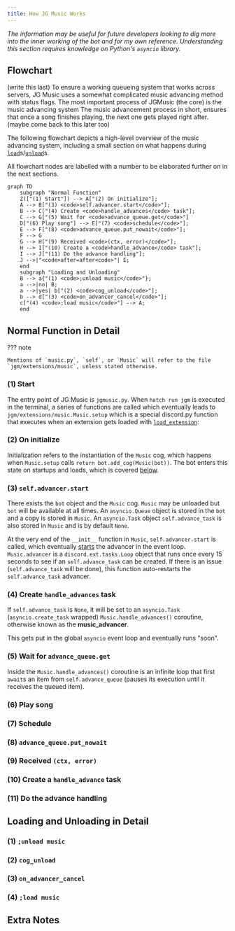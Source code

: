 ```yaml
---
title: How JG Music Works
---
```


*The information may be useful for future developers looking to dig more into the inner working of the bot and for my own reference. Understanding this section requires knowledge on Python's `asyncio` library.*

## Flowchart

(write this last) To ensure a working queueing system that works across servers, JG Music uses a somewhat complicated music advancing method with status flags. The most important process of JGMusic (the core) is the music advancing system
The music advancement process in short, ensures that once a song finishes playing, the next one gets played right after. (maybe come back to this later too)

The following flowchart depicts a high-level overview of the music advancing system, including a small section on what happens during [`load`]()s/[`unload`]()s.

All flowchart nodes are labelled with a number to be elaborated further on in the next sections.

```mermaid
graph TD
    subgraph "Normal Function"
    Z(["(1) Start"]) --> A["(2) On initialize"];
    A --> B["(3) <code>self.advancer.start</code>"];
    B --> C["(4) Create <code>handle_advances</code> task"];
    C --> G["(5) Wait for <code>advance_queue.get</code>"]
    D["(6) Play song"] --> E["(7) <code>schedule</code>"];
    E --> F["(8) <code>advance_queue.put_nowait</code>"];
    F --> G
    G --> H["(9) Received <code>(ctx, error)</code>"];
    H --> I["(10) Create a <code>handle_advance</code> task"];
    I --> J["(11) Do the advance handling"];
    J -->|"<code>after=after<code>"| E;
    end
    subgraph "Loading and Unloading"
    B --> a{"(1) <code>;unload music</code>"};
    a -->|no| B;
    a -->|yes| b["(2) <code>cog_unload</code>"];
    b --> d["(3) <code>on_advancer_cancel</code>"];
    c["(4) <code>;load music</code>"] --> A;
    end
```

## Normal Function in Detail

??? note

    Mentions of `music.py`, `self`, or `Music` will refer to the file `jgm/extensions/music`, unless stated otherwise.

### (1) Start

The entry point of JG Music is `jgmusic.py`. When `hatch run jgm` is executed in the terminal, a series of functions are called which eventually leads to `jgm/extensions/music.Music.setup` which is a special discord.py function that executes when an extension gets loaded with [`load_extension`](https://discordpy.readthedocs.io/en/stable/ext/commands/api.html?highlight=load_extension#discord.ext.commands.Bot.load_extension):

### (2) On initialize

Initialization refers to the instantiation of the `Music` cog, which happens when `Music.setup` calls `return bot.add_cog(Music(bot))`. The bot enters this state on startups and loads, which is covered [below](#4-load-music).

### (3) `self.advancer.start`

There exists the `bot` object and the `Music` cog. `Music` may be unloaded but `bot` will be available at all times. An `asyncio.Queue` object is stored in the `bot` and a copy is stored in `Music`. An `asyncio.Task` object `self.advance_task` is also stored in `Music` and is by default `None`.

At the very end of the `__init__` function in `Music`, `self.advancer.start` is called, which eventually [starts](https://discordpy.readthedocs.io/en/stable/ext/tasks/index.html?highlight=start#discord.ext.tasks.Loop.start) the advancer in the event loop. `Music.advancer` is a `discord.ext.tasks.Loop` object that runs once every 15 seconds to see if an `self.advance_task` can be created. If there is an issue (`self.advance_task` will be done), this function auto-restarts the `self.advance_task` advancer.

### (4) Create `handle_advances` task

If `self.advance_task` is `None`, it will be set to an `asyncio.Task` (`asyncio.create_task` wrapped) `Music.handle_advances()` coroutine, otherwise known as the **music_advancer**.

This gets put in the global `asyncio` event loop and eventually runs "soon".

### (5) Wait for `advance_queue.get`

Inside the `Music.handle_advances()` coroutine is an infinite loop that first `await`s an item from `self.advance_queue` (pauses its execution until it receives the queued item).

### (6) Play song

### (7) Schedule

### (8) `advance_queue.put_nowait`

### (9) Received `(ctx, error)`

### (10) Create a `handle_advance` task

### (11) Do the advance handling

## Loading and Unloading in Detail

### (1) `;unload music`

### (2) `cog_unload`

### (3) `on_advancer_cancel`

### (4) `;load music`

## Extra Notes

